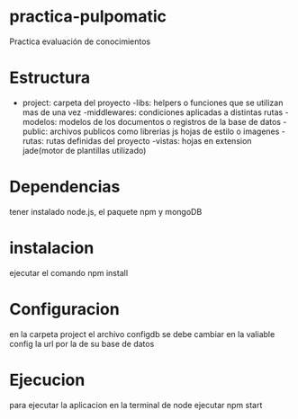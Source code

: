 # practica-pulpomatic
Practica evaluación de conocimientos

# Estructura
- project: carpeta del proyecto
 -libs: helpers o funciones que se utilizan mas de una vez
 -middlewares: condiciones aplicadas a distintas rutas 
 -modelos: modelos de los documentos o registros de la base de datos
 -public: archivos publicos como librerias js hojas de estilo o imagenes
 -rutas: rutas definidas del proyecto
 -vistas: hojas en extension jade(motor de plantillas utilizado)

# Dependencias 
tener instalado node.js, el paquete npm y mongoDB 

# instalacion 
ejecutar el comando npm install

# Configuracion 
en la carpeta project el archivo configdb se debe cambiar en la valiable config la url por la de su base de datos 

# Ejecucion 
para ejecutar la aplicacion en la terminal de node ejecutar npm start
